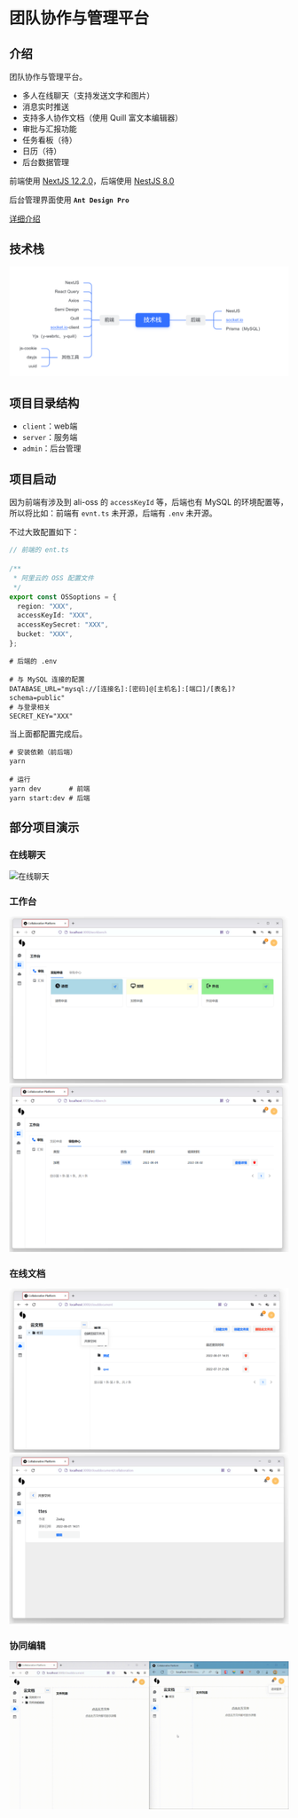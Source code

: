 # 团队协作与管理平台

## 介绍

团队协作与管理平台。

- 多人在线聊天（支持发送文字和图片）
- 消息实时推送
- 支持多人协作文档（使用 Quill 富文本编辑器）
- 审批与汇报功能
- 任务看板（待）
- 日历（待）
- 后台数据管理

前端使用 [NextJS 12.2.0](https://nextjs.org/)，后端使用 [NestJS 8.0](https://nestjs.com/)

后台管理界面使用 **`Ant Design Pro`**

[详细介绍](https://github.com/Zeekg-zk/Collaborative-Platform/wiki/Document)



## 技术栈

<img alt="技术栈" src="./doc/img/Technology%20stack.png" />



## 项目目录结构

- `client`：web端
- `server`：服务端
- `admin`：后台管理

## 项目启动

因为前端有涉及到 ali-oss 的 `accessKeyId` 等，后端也有 MySQL 的环境配置等，所以将比如：前端有 `evnt.ts` 未开源，后端有 `.env` 未开源。

不过大致配置如下：

```ts
// 前端的 ent.ts

/**
 * 阿里云的 OSS 配置文件
 */
export const OSSoptions = {
  region: "XXX",
  accessKeyId: "XXX",
  accessKeySecret: "XXX",
  bucket: "XXX",
};

```

```.env
# 后端的 .env

# 与 MySQL 连接的配置
DATABASE_URL="mysql://[连接名]:[密码]@[主机名]:[端口]/[表名]?schema=public"
# 与登录相关
SECRET_KEY="XXX"
```

当上面都配置完成后。

```shell
# 安装依赖（前后端）
yarn

# 运行
yarn dev       # 前端
yarn start:dev # 后端
```



## 部分项目演示

### 在线聊天

<img alt="在线聊天" src="./doc/gif/chat.gif" />

### 工作台

<img alt="工作台-审批" src="./doc/img/workbench01.png" />

<img alt="工作台-审批中心" src="./doc/img/workbench02.png" />

### 在线文档

<img alt="在线文档" src="./doc/img/clouddocument.png" />

<img alt="共享空间" src="./doc/img/collaboration-room.png" />

### 协同编辑

<img alt="协同编辑" src="./doc/gif/collaboration-edit.gif" />
































